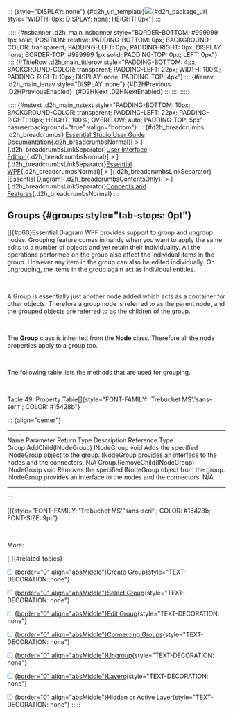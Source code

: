 ::: {style="DISPLAY: none"}
[](ms-xhelp:///?Id=d2h_url_template){#d2h_url_template}![](!package_url!){#d2h_package_url style="WIDTH: 0px; DISPLAY: none; HEIGHT: 0px"}
:::

::::: {#nsbanner .d2h_main_nsbanner style="BORDER-BOTTOM: #999999 1px solid; POSITION: relative; PADDING-BOTTOM: 0px; BACKGROUND-COLOR: transparent; PADDING-LEFT: 0px; PADDING-RIGHT: 0px; DISPLAY: none; BORDER-TOP: #999999 1px solid; PADDING-TOP: 0px; LEFT: 0px"}
:::: {#TitleRow .d2h_main_titlerow style="PADDING-BOTTOM: 4px; BACKGROUND-COLOR: transparent; PADDING-LEFT: 22px; WIDTH: 100%; PADDING-RIGHT: 10px; DISPLAY: none; PADDING-TOP: 4px"}
::: {#ienav .d2h_main_ienav style="DISPLAY: none"}
[](ms-xhelp:///?Id=a57b4fb4-fd68-47a4-8470-5dacafd9aad3){#D2HPrevious .D2HPreviousEnabled}  [](ms-xhelp:///?Id=a9ae3fd1-e473-418f-ad79-e7927f3dc5af){#D2HNext .D2HNextEnabled}
:::
::::
:::::

::::: {#nstext .d2h_main_nstext style="PADDING-BOTTOM: 10px; BACKGROUND-COLOR: transparent; PADDING-LEFT: 22px; PADDING-RIGHT: 10px; HEIGHT: 100%; OVERFLOW: auto; PADDING-TOP: 5px" hasuserbackground="true" valign="bottom"}
::: {#d2h_breadcrumbs .d2h_breadcrumbs}
[Essential Studio User Guide Documentation](ms-xhelp:///?Id=12457748-09e3-4d74-a240-8e049cedf030){.d2h_breadcrumbsNormal}[ \> ]{.d2h_breadcrumbsLinkSeparator}[User Interface Edition](ms-xhelp:///?Id=c29296b7-531c-413b-a0ec-488ca1f7f669){.d2h_breadcrumbsNormal}[ \> ]{.d2h_breadcrumbsLinkSeparator}[Essential WPF](ms-xhelp:///?Id=7f4f82c5-151c-4262-94d0-75c4626c77bc){.d2h_breadcrumbsNormal}[ \> ]{.d2h_breadcrumbsLinkSeparator}[Essential Diagram]{.d2h_breadcrumbsContentsOnly}[ \> ]{.d2h_breadcrumbsLinkSeparator}[Concepts and Features](ms-xhelp:///?Id=8625d466-6e21-495a-b811-4ecee754da81){.d2h_breadcrumbsNormal}
:::

## Groups {#groups style="tab-stops: 0pt"}

[]{#p60}Essential Diagram WPF provides support to group and ungroup nodes. Grouping feature comes in handy when you want to apply the same edits to a number of objects and yet retain their individuality. All the operations performed on the group also affect the individual items in the group. However any item in the group can also be edited individually. On ungrouping, the items in the group again act as individual entities.

 

A Group is essentially just another node added which acts as a container for other objects. Therefore a group node is referred to as the parent node, and the grouped objects are referred to as the children of the group.

 

The **Group** class is inherited from the **Node** class. Therefore all the node properties apply to a group too.

 

The following table lists the methods that are used for grouping.

 

Table 49: Property Table[]{style="FONT-FAMILY: 'Trebuchet MS','sans-serif'; COLOR: #15428b"}

::: {align="center"}
  ------------------------------- ------------ ------------- --------------------------------------------------------------------------------------------------------------------------- ----------------
  Name                            Parameter    Return Type   Description                                                                                                                 Reference Type
  Group.AddChild(INodeGroup)      INodeGroup   void          Adds the specified INodeGroup object to the group. INodeGroup provides an interface to the nodes and the connectors.        N/A
  Group.RemoveChild(INodeGroup)   INodeGroup   void          Removes the specified INodeGroup object from the group. INodeGroup provides an interface to the nodes and the connectors.   N/A
  ------------------------------- ------------ ------------- --------------------------------------------------------------------------------------------------------------------------- ----------------
:::

[]{style="FONT-FAMILY: 'Trebuchet MS','sans-serif'; COLOR: #15428b; FONT-SIZE: 9pt"} 

 

More:

[ ]{#related-topics}

[![](button.gif){border="0" align="absMiddle"}Create Group](ms-xhelp:///?Id=a9ae3fd1-e473-418f-ad79-e7927f3dc5af){style="TEXT-DECORATION: none"}

[![](button.gif){border="0" align="absMiddle"}Select Group](ms-xhelp:///?Id=3c602506-b69a-473f-9b3d-1265bec21a57){style="TEXT-DECORATION: none"}

[![](button.gif){border="0" align="absMiddle"}Edit Group](ms-xhelp:///?Id=5164a2fe-15db-4cef-9bdf-985efad6ce8b){style="TEXT-DECORATION: none"}

[![](button.gif){border="0" align="absMiddle"}Connecting Groups](ms-xhelp:///?Id=04488ef9-4465-4b1c-995a-afd6eb8b161d){style="TEXT-DECORATION: none"}

[![](button.gif){border="0" align="absMiddle"}Ungroup](ms-xhelp:///?Id=153a9a0d-8290-49dc-8717-69e9c2ca048e){style="TEXT-DECORATION: none"}

[![](button.gif){border="0" align="absMiddle"}Layers](ms-xhelp:///?Id=4f19c0af-ea90-4976-9a2e-182e50314a60){style="TEXT-DECORATION: none"}

[![](button.gif){border="0" align="absMiddle"}Hidden or Active Layer](ms-xhelp:///?Id=6483aa7a-cb65-41e1-ac59-237a6766e2f8){style="TEXT-DECORATION: none"}
:::::
